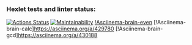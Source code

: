 ### Hexlet tests and linter status:
[![Actions Status](https://github.com/PavelVdovinKZN/python-project-lvl1/workflows/hexlet-check/badge.svg)](https://github.com/PavelVdovinKZN/python-project-lvl1/actions)
[![Maintainability](https://api.codeclimate.com/v1/badges/a99a88d28ad37a79dbf6/maintainability)](https://codeclimate.com/github/codeclimate/codeclimate/maintainability)
[!Asciinema-brain-even](https://asciinema.org/a/b8ttUID8lT4TOHULY8rhmuyDy)
[!Asciinema-brain-calc]https://asciinema.org/a/429780
[!Asciinema-brain-gcd]https://asciinema.org/a/430188

